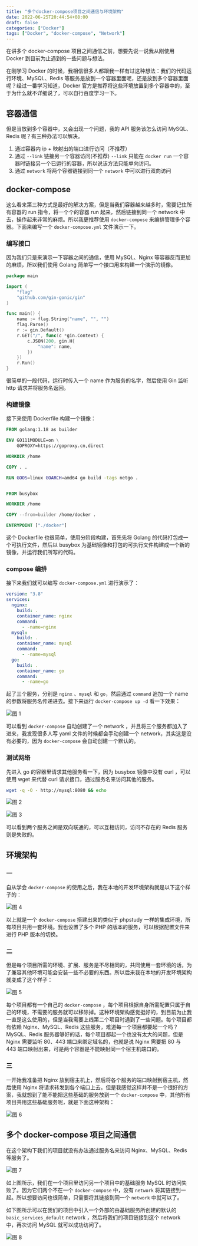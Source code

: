 ```yaml
---
title: "多个docker-compose项目之间通信与环境架构"
date: 2022-06-25T20:44:54+08:00
draft: false
categories: ["Docker"]
tags: ["Docker", "docker-compose", "Network"]
---
```


在讲多个 docker-compose 项目之间通信之前，想要先说一说我从刚使用 Docker 到目前为止遇到的一些问题与想法。

在刚学习 Docker 的时候，我相信很多人都跟我一样有过这种想法：我们的代码运行环境、MySQL、Redis 等服务是放到一个容器里面呢，还是放到多个容器里面呢？经过一番学习知道，Docker 官方是推荐将这些环境放置到多个容器中的，至于为什么就不详细说了，可以自行百度学习一下。

## 容器通信

但是当放到多个容器中，又会出现一个问题，我的 API 服务该怎么访问 MySQL、Redis 呢？有三种办法可以解决。

1. 通过容器内 ip + 映射出的端口进行访问（不推荐）
2. 通过 `--link` 链接另一个容器访问(不推荐)
   `--link` 只能在 `docker run` 一个容器时链接另一个已运行的容器，所以说该方法只能单向访问。
3. 通过 `network` 将两个容器链接到同一个 `network` 中可以进行双向访问

## docker-compose

这么看来第三种方式是最好的解决方案，但是当我们容器越来越多时，需要记住所有容器的 run 指令，将一个个的容器 run 起来，然后链接到同一个 network 中去，操作起来非常的麻烦。所以我更推荐使用 `docker-compose` 来编排管理多个容器。下面来编写一个 `docker-compose.yml` 文件演示一下。

### 编写接口

因为我们只是来演示一下容器之间的通信，使用 MySQL、Nginx 等容器反而更加的麻烦，所以我们使用 Golang 简单写一个接口用来构建一个演示的镜像。

```go
package main

import (
	"flag"
	"github.com/gin-gonic/gin"
)

func main() {
	name := flag.String("name", "", "")
	flag.Parse()
	r := gin.Default()
	r.GET("/", func(c *gin.Context) {
		c.JSON(200, gin.H{
			"name": name,
		})
	})
	r.Run()
}
```

很简单的一段代码，运行时传入一个 name 作为服务的名字，然后使用 Gin 监听 http 请求并将服务名返回。

### 构建镜像

接下来使用 Dockerfile 构建一个镜像：

```dockerfile
FROM golang:1.18 as builder

ENV GO111MODULE=on \
    GOPROXY=https://goproxy.cn,direct

WORKDIR /home

COPY . .

RUN GOOS=linux GOARCH=amd64 go build -tags netgo .


FROM busybox

WORKDIR /home

COPY --from=builder /home/docker .

ENTRYPOINT ["./docker"]
```

这个 Dockerfile 也很简单，使用分阶段构建，首先先将 Golang 的代码打包成一个可执行文件，然后以 busybox 为基础镜像和打包的可执行文件构建成一个新的镜像，并运行我们所写的代码。

### compose 编排

接下来我们就可以编写 `docker-compose.yml` 进行演示了：

```yaml
version: "3.8"
services:
  nginx:
    build: .
    container_name: nginx
    command:
      - -name=nginx
  mysql:
    build: .
    container_name: mysql
    command:
      - -name=mysql
  go:
    build: .
    container_name: go
    command:
      - -name=go
```

起了三个服务，分别是 `nginx` 、`mysql` 和 `go`，然后通过 `command` 追加一个 name 的参数将服务名传递进去。接下来运行 `docker-compose up -d` 看一下效果：

![图 1](http://image.chance.fyi/image-2022082716563015489.png)

可以看到 `docker-compose` 自动创建了一个 network ，并且将三个服务都加入了进来，我发现很多人写 yaml 文件的时候都会手动创建一个 network，其实这是没有必要的，因为 `docker-compose` 会自动创建一个默认的。

### 测试网络

先进入 go 的容器里请求其他服务看一下，因为 busybox 镜像中没有 curl ，可以使用 wget 来代替 curl 请求接口，通过服务名来访问其他的服务。

```bash
wget -q -O - http://mysql:8080 && echo
```

![图 2](http://image.chance.fyi/image-2022090610024638950.png)

![图 3](http://image.chance.fyi/image-2022082722384267098.png)

可以看到两个服务之间是双向联通的，可以互相访问，访问不存在的 Redis 服务则是失败的。

## 环境架构

### 一

自从学会 `docker-compose` 的使用之后，我在本地的开发环境架构就是以下这个样子的：

![图 4](http://image.chance.fyi/image-2022082812483643888.png)

以上就是一个 `docker-compose` 搭建出来的类似于 phpstudy 一样的集成环境，所有项目共用一套环境。我也设置了多个 PHP 的版本的服务，可以根据配置文件来进行 PHP 版本的切换。

### 二

但是每个项目所需的环境、扩展、服务是不尽相同的，共同使用一套环境的话，为了兼容其他环境可能会安装一些不必要的东西。所以后来我在本地的开发环境架构就变成了这个样子：

![图 5](http://image.chance.fyi/image-2022082813142891152.png)

每个项目都有一个自己的 `docker-compose` ，每个项目根据自身所需配置只属于自己的环境，不需要的服务就可以移除掉。这种环境架构感觉挺好的，到目前为止我一直是这么使用的，但是当我需要上线第二个项目时遇到了一些问题。每个项目都有依赖 Nginx、MySQL、Redis 这些服务，难道每一个项目都要起一个吗？MySQL、Redis 服务器够好的话，每个项目都起一个也没有太大的问题，但是 Nginx 需要监听 80、443 端口来绑定域名的，也就是说 Nginx 需要把 80 与 443 端口映射出来，可是两个容器是不能映射同一个宿主机端口的。

### 三

一开始我准备把 Nginx 放到宿主机上，然后将各个服务的端口映射到宿主机，然后使用 Nginx 将请求转发到各个端口上去。但是我感觉这样并不是一个很好的方案，我就想到了能不能把这些基础的服务放到一个 `docker-compose` 中，其他所有项目共用这些基础服务呢，就是下面这种架构：

![图 6](http://image.chance.fyi/image-2022082816392845326.png)

## 多个 docker-compose 项目之间通信

在这个架构下我们的项目就没有办法通过服务名来访问 Nginx、MySQL、Redis 等服务了。

![图 7](http://image.chance.fyi/image-2022090518055541659.png)

如上图所示，我们在一个项目里访问另一个项目中的基础服务 MySQL 时访问失败了。因为它们两个不在一个 `docker-compose` 中，没有 `network` 将其链接到一起。所以想要访问也很简单，只需要将其链接到同一个 `network` 中就可以了。

如下图所示可以在我们的项目中引入一个外部的由基础服务所创建的默认的 `basic_services_default` network ，然后将我们的项目链接到这个 network 中，再次访问 MySQL 就可以成功访问了。

![图 8](http://image.chance.fyi/image-2022090609164086333.png)
